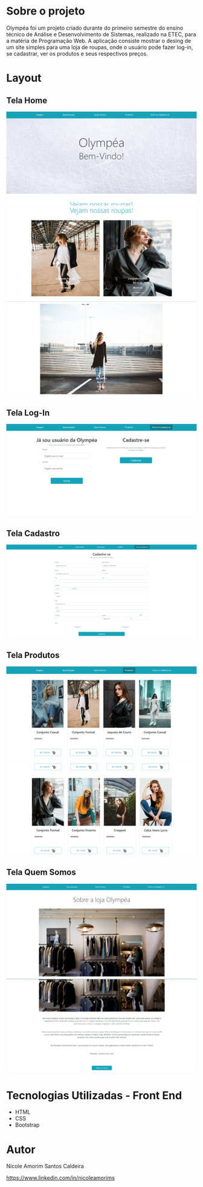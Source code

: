 # Sobre o projeto
Olympéa foi um projeto criado durante do primeiro semestre do ensino técnico de Análise e Desenvolvimento de Sistemas, realizado na ETEC, para a matéria de Programação Web.
A aplicação consiste mostrar o desing de um site simples para uma loja de roupas, onde o usuário pode fazer log-in, se cadastrar, ver os produtos e seus respectivos preços.

# Layout

## Tela Home
![Index](https://github.com/NicoleAmorim/SiteBootstrap/blob/master/imagens/SiteBootstrap_TelaIndex.png) ![Index Continuação](https://github.com/NicoleAmorim/SiteBootstrap/blob/master/imagens/SiteBootstrap_TelaIndex2.png) ![Index Continuação](https://github.com/NicoleAmorim/SiteBootstrap/blob/master/imagens/SiteBootstrap_TelaIndex3.png)

## Tela Log-In
![Tela LogIn](https://github.com/NicoleAmorim/SiteBootstrap/blob/master/imagens/SiteBootstrap_TelaEntrar.png)

## Tela Cadastro
![Tela Cadastro](https://github.com/NicoleAmorim/SiteBootstrap/blob/master/imagens/SiteBootstrap_TelaCadastro.png)

## Tela Produtos
![Tela Produtos](https://github.com/NicoleAmorim/SiteBootstrap/blob/master/imagens/SiteBootstrap_TelaProdutos.png) ![Tela Produtos Continuação](https://github.com/NicoleAmorim/SiteBootstrap/blob/master/imagens/SiteBootstrap_TelaProdutos2.png) 

## Tela Quem Somos
![Tela Quem Somos](https://github.com/NicoleAmorim/SiteBootstrap/blob/master/imagens/SiteBootstrap_TelaQuemSomos.png) ![Tela Quem Somos](https://github.com/NicoleAmorim/SiteBootstrap/blob/master/imagens/SiteBootstrap_TelaQuemSomos2.png)

# Tecnologias Utilizadas - Front End
- HTML
- CSS
- Bootstrap

# Autor
Nicole Amorim Santos Caldeira

https://www.linkedin.com/in/nicoleamorims
